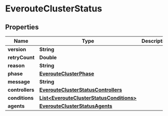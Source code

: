 

# EverouteClusterStatus


## Properties

Name | Type | Description | Notes
------------ | ------------- | ------------- | -------------
**version** | **String** |  | 
**retryCount** | **Double** |  | 
**reason** | **String** |  | 
**phase** | [**EverouteClusterPhase**](EverouteClusterPhase.md) |  |  [optional]
**message** | **String** |  | 
**controllers** | [**EverouteClusterStatusControllers**](EverouteClusterStatusControllers.md) |  |  [optional]
**conditions** | [**List&lt;EverouteClusterStatusConditions&gt;**](EverouteClusterStatusConditions.md) |  |  [optional]
**agents** | [**EverouteClusterStatusAgents**](EverouteClusterStatusAgents.md) |  |  [optional]



